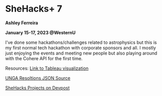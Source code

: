 # SheHacks+ 7
**Ashley Ferreira**

**January 15-17, 2023 @WesternU**

I've done some hackathons/challenges related to astrophysics but this is my first normal tech hackathon with corporate sponsors and all. I mostly just enjoying the events and meeting new people but also playing around with the Cohere API for the first time. 

Resources:
[Link to Tableau visualization](https://public.tableau.com/views/InvestigatingEmbeddingsSimilartoQuery/Story1?:language=en-US&publish=yes&:display_count=n&:origin=viz_share_link)

[UNGA Resoltions JSON Source](https://github.com/ICT4SD/UN-General-Assembly-Resolutions-and-Voting-Patterns)

[SheHacks Projects on Devpost](https://shehacks-7.devpost.com/project-gallery)
